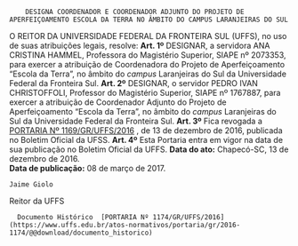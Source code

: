         DESIGNA COORDENADOR E COORDENADOR ADJUNTO DO PROJETO DE APERFEIÇOAMENTO ESCOLA DA TERRA NO ÂMBITO DO CAMPUS LARANJEIRAS DO SUL  

 O REITOR DA UNIVERSIDADE FEDERAL DA FRONTEIRA SUL (UFFS), no uso de suas atribuições legais, resolve:   **Art. 1º** DESIGNAR, a servidora ANA CRISTINA HAMMEL, Professora do Magistério Superior, SIAPE nº 2073353, para exercer a atribuição de Coordenadora do Projeto de Aperfeiçoamento “Escola da Terra”, no âmbito do *campus* Laranjeiras do Sul da Universidade Federal da Fronteira Sul.   **Art. 2º** DESIGNAR, o servidor PEDRO IVAN CHRISTOFFOLI, Professor do Magistério Superior, SIAPE nº 1767887, para exercer a atribuição de Coordenador Adjunto do Projeto de Aperfeiçoamento “Escola da Terra”, no âmbito do *campus* Laranjeiras do Sul da Universidade Federal da Fronteira Sul.   **Art. 3º** Fica revogada a [PORTARIA Nº 1169/GR/UFFS/2016](https://www.uffs.edu.br/atos-normativos/portaria/gr/2016-1169)  , de 13 de dezembro de 2016, publicada no Boletim Oficial da UFSS.   **Art. 4º** Esta Portaria entra em vigor na data de sua publicação no Boletim Oficial da UFFS.      **Data do ato:** Chapecó-SC, 13 de dezembro de 2016.   
 **Data de publicação:**  08 de março de 2017. 

    Jaime Giolo   
 Reitor da UFFS 

      Documento Histórico  [PORTARIA Nº 1174/GR/UFFS/2016](https://www.uffs.edu.br/atos-normativos/portaria/gr/2016-1174/@@download/documento_historico)     
      